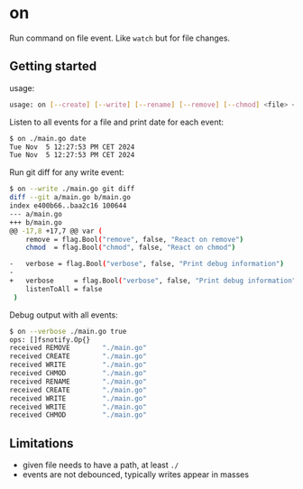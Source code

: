 # on

Run command on file event. Like `watch` but for file changes.

## Getting started

usage:
```bash
usage: on [--create] [--write] [--rename] [--remove] [--chmod] <file> <cmd...>
```

Listen to all events for a file and print date for each event:
```bash
$ on ./main.go date
Tue Nov  5 12:27:53 PM CET 2024
Tue Nov  5 12:27:53 PM CET 2024
```

Run git diff for any write event:
```bash
$ on --write ./main.go git diff
diff --git a/main.go b/main.go
index e400b66..baa2c16 100644
--- a/main.go
+++ b/main.go
@@ -17,8 +17,7 @@ var (
    remove = flag.Bool("remove", false, "React on remove")
    chmod  = flag.Bool("chmod", false, "React on chmod")

-   verbose = flag.Bool("verbose", false, "Print debug information")
-
+   verbose     = flag.Bool("verbose", false, "Print debug information")
    listenToAll = false
 )
```

Debug output with all events:
```bash
$ on --verbose ./main.go true
ops: []fsnotify.Op{}
received REMOVE        "./main.go"
received CREATE        "./main.go"
received WRITE         "./main.go"
received CHMOD         "./main.go"
received RENAME        "./main.go"
received CREATE        "./main.go"
received WRITE         "./main.go"
received WRITE         "./main.go"
received CHMOD         "./main.go"
```

## Limitations

- given file needs to have a path, at least `./`
- events are not debounced, typically writes appear in masses 
